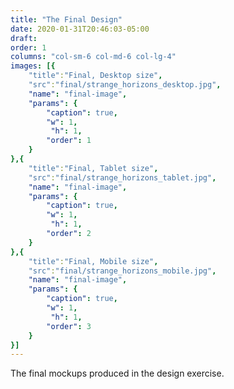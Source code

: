 ```yaml
---
title: "The Final Design"
date: 2020-01-31T20:46:03-05:00
draft: 
order: 1
columns: "col-sm-6 col-md-6 col-lg-4"
images: [{
    "title":"Final, Desktop size",
    "src":"final/strange_horizons_desktop.jpg",
    "name": "final-image",
    "params": { 
        "caption": true,
        "w": 1,
         "h": 1,
        "order": 1
    }
},{
    "title":"Final, Tablet size",
    "src":"final/strange_horizons_tablet.jpg",
    "name": "final-image",
    "params": { 
        "caption": true,
        "w": 1,
         "h": 1,
        "order": 2
    }
},{
    "title":"Final, Mobile size",
    "src":"final/strange_horizons_mobile.jpg",
    "name": "final-image",
    "params": { 
        "caption": true,
        "w": 1,
         "h": 1,
        "order": 3
    }
}]
---
```

The final mockups produced in the design exercise.